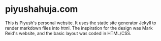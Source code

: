 piyushahuja.com
===============

This is Piyush's personal website. It uses the static site generator Jekyll to render markdown files into html. The inspiration for the design was Mark Reid's website,  and the basic layout was coded in HTML/CSS.


